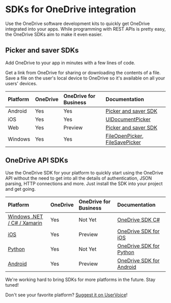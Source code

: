 # SDKs for OneDrive integration

Use the OneDrive software development kits to quickly get OneDrive integrated
into your apps. While programming with REST APIs is pretty easy, the OneDrive
SDKs aim to make it even easier.

## Picker and saver SDKs
Add OneDrive to your app in minutes with a few lines of code.

Get a link from OneDrive for sharing or downloading the contents of a file.
Save a file on the user's local device to OneDrive so it's available on all your users' devices.

| Platform | OneDrive | OneDrive for Business | Documentation                                                     |
|:---------|:---------|:----------------------|:------------------------------------------------------------------|
| Android  | Yes      | Yes                   | [Picker and saver SDK][android-picker]                            |
| iOS      | Yes      | Yes                   | [UIDocumentPicker][ios-picker]                                    |
| Web      | Yes      | Preview               | [Picker and saver SDK][web-picker]                                |
| Windows  | Yes      | Yes                   | [FileOpenPicker][windows-picker], [FileSavePicker][windows-saver] |

[android-picker]: https://msdn.microsoft.com/EN-US/library/dn833235.aspx
[ios-picker]: https://developer.apple.com/library/ios/documentation/FileManagement/Conceptual/DocumentPickerProgrammingGuide/AccessingDocuments/AccessingDocuments.html
[web-picker]: sdk/javascript-sdk.md
[windows-picker]: https://msdn.microsoft.com/library/windows/apps/br207847
[windows-saver]: https://msdn.microsoft.com/en-us/library/windows/apps/windows.storage.pickers.filesavepicker.aspx

## OneDrive API SDKs

Use the OneDrive SDK for your platform to quickly start using the OneDrive API
without the need to get into all the details of authentication, JSON parsing,
HTTP connections and more. Just install the SDK into your project and get going.

| Platform                                  | OneDrive | OneDrive for Business | Documentation                          |
|:------------------------------------------|:---------|:----------------------|:---------------------------------------|
| [Windows .NET / C# / Xamarin][csharp-sdk] | Yes      | Not Yet               | [OneDrive SDK C#][csharp-sdk]          |
| [iOS][ios-sdk]                            | Yes      | Preview               | [OneDrive SDK for iOS][ios-sdk]        |
| [Python][python-sdk]                      | Yes      | Not Yet               | [OneDrive SDK for Python][python-sdk]  |
| [Android][android-sdk]                    | Yes      | Preview               | [OneDrive SDK for Android][android-sdk]|

[ios-sdk]: https://github.com/onedrive/onedrive-sdk-ios
[csharp-sdk]: https://github.com/onedrive/onedrive-sdk-csharp
[python-sdk]: https://github.com/onedrive/onedrive-sdk-python
[android-sdk]: https://github.com/onedrive/onedrive-sdk-android

We're working hard to bring SDKs for more platforms in the future. Stay tuned!

Don't see your favorite platform? [Suggest it on UserVoice](http://onedrive.uservoice.com/forums/262982-onedrive/category/89523-developer)!

<!-- {
  "type": "#page.annotation",
  "description": "SDKs to make integrating with OneDrive easy.",
  "keywords": "sdk,windows,ios,android,js,javascript,C#,c-sharp,java,objective-c,python",
  "section": "sdks"
} -->
